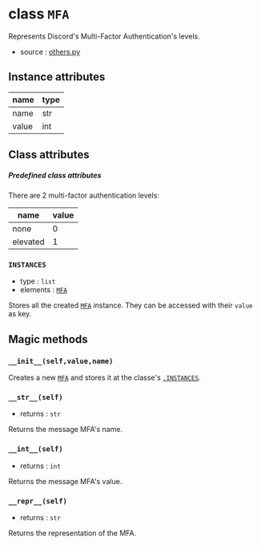 # class `MFA`

Represents Discord's Multi-Factor Authentication's levels.

- source : [others.py](https://github.com/HuyaneMatsu/hata/blob/master/hata/discord/others.py)

## Instance attributes

| name      | type              |
|-----------|-------------------|
| name      | str               |
| value     | int               |

## Class attributes

##### Predefined class attributes

There are 2 multi-factor authentication levels:

| name      | value     |
|-----------|-----------|
| none      | 0         |
| elevated  | 1         |

### `INSTANCES`

- type : `list`
- elements : [`MFA`](MFA.md)

Stores all the created [`MFA`](MFA.md) instance.
They can be accessed with their `value` as key.

## Magic methods

### `__init__(self,value,name)`

Creates a new [`MFA`](MFA.md) and stores
it at the classe's [`.INSTANCES`](#instances).

### `__str__(self)`

- returns : `str`

Returns the message MFA's name.

### `__int__(self)`

- returns : `int`

Returns the message MFA's value.

### `__repr__(self)`

- returns : `str`

Returns the representation of the MFA.
